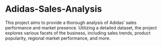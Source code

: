 # Adidas-Sales-Analysis
This project aims to provide a thorough analysis of Adidas’ sales performance and market presence. Utilizing a detailed dataset, the project explores various facets of the business, including sales trends, product popularity, regional market performance, and more.
